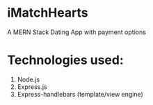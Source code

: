 # iMatchHearts

A MERN Stack Dating App with payment options

# Technologies used:

1. Node.js
2. Express.js
3. Express-handlebars (template/view engine)
